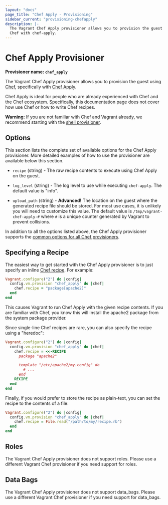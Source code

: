 ```yaml
---
layout: "docs"
page_title: "Chef Apply - Provisioning"
sidebar_current: "provisioning-chefapply"
description: |-
  The Vagrant Chef Apply provisioner allows you to provision the guest using
  Chef with chef-apply.
---
```


# Chef Apply Provisioner

**Provisioner name: `chef_apply`**

The Vagrant Chef Apply provisioner allows you to provision the guest using
[Chef](https://www.getchef.com/), specifically with
[Chef Apply](https://docs.getchef.com/ctl_chef_apply.html).

Chef Apply is ideal for people who are already experienced with Chef and the
Chef ecosystem. Specifically, this documentation page does not cover how use
Chef or how to write Chef recipes.

<div class="alert alert-warning">
  <strong>Warning:</strong> If you are not familiar with Chef and Vagrant already,
  we recommend starting with the <a href="/docs/provisioning/shell.html">shell
  provisioner</a>.
</div>

## Options

This section lists the complete set of available options for the Chef Apply
provisioner. More detailed examples of how to use the provisioner are
available below this section.

* `recipe` (string) - The raw recipe contents to execute using Chef Apply on
  the guest.

* `log_level` (string) - The log level to use while executing `chef-apply`. The
  default value is "info".

* `upload_path` (string) - **Advanced!** The location on the guest where the
  generated recipe file should be stored. For most use cases, it is unlikely you
  will need to customize this value. The default value is
  `/tmp/vagrant-chef-apply-#` where `#` is a unique counter generated by
  Vagrant to prevent collisions.

In addition to all the options listed above, the Chef Apply provisioner supports
the [common options for all Chef provisioners](/docs/provisioning/chef_common.html).

## Specifying a Recipe

The easiest way to get started with the Chef Apply provisioner is to just
specify an inline
[Chef recipe](https://docs.chef.io/recipes.html). For
example:

```ruby
Vagrant.configure("2") do |config|
  config.vm.provision "chef_apply" do |chef|
    chef.recipe = "package[apache2]"
  end
end
```

This causes Vagrant to run Chef Apply with the given recipe contents. If you are
familiar with Chef, you know this will install the apache2 package from the
system package provider.

Since single-line Chef recipes are rare, you can also specify the recipe using a
"heredoc":

```ruby
Vagrant.configure("2") do |config|
  config.vm.provision "chef_apply" do |chef|
    chef.recipe = <<-RECIPE
      package "apache2"

      template "/etc/apache2/my.config" do
        # ...
      end
    RECIPE
  end
end
```

Finally, if you would prefer to store the recipe as plain-text, you can set the
recipe to the contents of a file:

```ruby
Vagrant.configure("2") do |config|
  config.vm.provision "chef_apply" do |chef|
    chef.recipe = File.read("/path/to/my/recipe.rb")
  end
end
```

## Roles

The Vagrant Chef Apply provisioner does not support roles. Please use a
different Vagrant Chef provisioner if you need support for roles.

## Data Bags

The Vagrant Chef Apply provisioner does not support data_bags. Please use a
different Vagrant Chef provisioner if you need support for data_bags.
